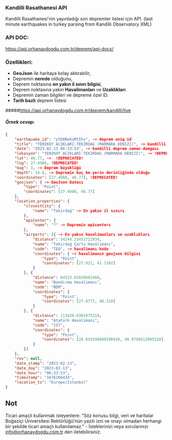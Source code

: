 ### Kandilli Rasathanesi API
Kandilli Rasathanesi'nin yayınladığı son depremler listesi için API. (last minute earthquakes in turkey parsing from Kandilli Observatory XML)

### API DOC:
https://api.orhanaydogdu.com.tr/deprem/api-docs/

### Özellikleri:
- **GeoJson** ile haritaya kolay aktırabilir,
- Depremin **nerede** olduğunu,
- Deprem noktasına **en yakın il sınırı bilgisi**,
- Deprem noktasına yakın **Havalimanları** ve **Uzaklıkları**
- Depremin zaman bilgileri ve depreme özel ID.
- **Tarih bazlı** deprem listesi

#####https://api.orhanaydogdu.com.tr/deprem/kandilli/live
##### Örnek cevap:

```json
{
	"earthquake_id": "pYD0NoKuMtIhv", -> deprem uniq id
	"title": "YENIKOY ACIKLARI-TEKIRDAG (MARMARA DENIZI)", -> kandilli deprem başlığı
	"date": "2023.02.13 06:33:53", -> kandilli deprem zaman damgası
	"lokasyon": "YENIKOY ACIKLARI-TEKIRDAG (MARMARA DENIZI)", -> !DEPRECATED!
	"lat": 40.77, ->  !DEPRECATED!
	"lng": 27.4988, !DEPRECATED!
	"mag": 3, -> Deprem büyüklüğü
	"depth": 14.8, -> Depremin kaç km yerin derinliğinde olduğu
	"coordinates": [27.4988, 40.77], !DEPRECATED!
	"geojson": { -> GeoJson Datası
		"type": "Point",
		"coordinates": [27.4988, 40.77]
	},
	"location_properties": {
		"closestCity": { 
			"name": "Tekirdağ" -> En yakın il sınırı
		},
		"epiCenter": {
			"name": "?" -> Depremin epicenterı
		},
		"airports": [{ -> En yakın havalimanları ve uzaklıkları
			"distance": 54244.23451722934,
			"name": "Tekirdağ Çorlu Havalimanı",
			"code": "TEQ", -> havalimanı kodu
			"coordinates": { -> havalimanın geojson bilgisi
				"type": "Point",
				"coordinates": [27.921, 41.1392]
			}
		}, {
			"distance": 64525.62026682466,
			"name": "Bandırma Havalimanı",
			"code": "BDM",
			"coordinates": {
				"type": "Point",
				"coordinates": [27.9777, 40.318]
			}
		}, {
			"distance": 113420.6301975318,
			"name": "Atatürk Havalimanı",
			"code": "IST",
			"coordinates": {
				"type": "Point",
				"coordinates": [28.819198608398438, 40.9788613095528]
			}
		}]
	},
	"rev": null,
	"date_stamp": "2023-02-13",
	"date_day": "2023-02-13",
	"date_hour": "06:33:53",
	"timestamp": "1676266433",
	"location_tz": "Europe/Istanbul"
}
```

## Not
Ticari amaçlı kullanmak isteyenlere: "Söz konusu bilgi, veri ve haritalar Boğaziçi Üniversitesi Rektörlüğü’nün yazılı izni ve onayı olmadan herhangi bir şekilde ticari amaçlı kullanılamaz." - İsteklerinizi veya sorularınızı info@orhanaydogdu.com.tr den iletebilirsiniz.
